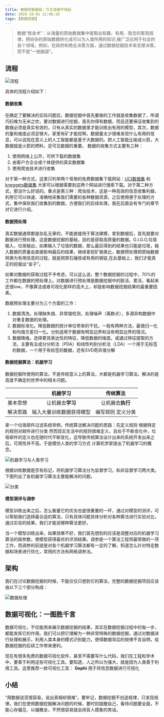 ```yaml
---
title: 数据挖掘基础：万丈高楼平地起
date: 2018-10-01 22:06:26
tags: [数据挖掘]
---
```

> 数据“炼金术”：从海量的原始数据集中提取出有趣，有用、隐含的客观规律，把纷杂的原始数据转化成可以为人类所用的知识,被广泛应用于社会的各个领域，例如，在政府和商业决策方面，通过数据挖掘技术来支撑决策，而不是“一拍脑袋”。
<!-- more -->
## 流程

![流程](https://ws3.sinaimg.cn/large/006tNbRwgy1fvwbhxbhvaj30jb07bjrn.jpg)

具体的流程介绍如下：
#### 数据收集
在确定了要解决的实际问题后，数据挖掘中首先要做的工作就是收集数据了，所谓巧妇难为无米之炊，要对数据进行挖掘，首先你得有数据，而且还要保证收集到的数据必须是真实有效的，只有从真实的数据里才能训练出有用的模型，其次，数据的量和维度必须足够大，家里有矿才能挖啊，数据量太少很难发现什么有用的信息，可以说现在意义上的人工智能都是基于大数据的。把人工智能比喻成火箭，大数据就是火箭的燃料，足可见数据的重要。
数据的收集方式主要有三种：

1. 使用网络上公开，可供下载的数据集
2. 由客户方企业或个体提供的真实数据集
3. 使用爬虫技术进行收集

对于第一种方式，这里只列举两个常用的免费数据集下载网站：[UCI数据集](http://archive.ics.uci.edu/ml/index.php) 和 [kneggets数据集](https://www.kdnuggets.com/datasets/index.html) 大家可以根据需要到这两个网站进行搜索下载。对于第二种方式，那没什么好说的。重点是第三种：爬虫技术，这是一种高效的信息收集利器，利用它可以快速、准确地采集我们需要的各种数据资源，之后使用便于处理的方式，集中保存我们收集到的数据，方便我们的后续处理，我在后面会有专门的章节对它进行介绍。

#### 数据预处理
真实数据通常都是杂乱无章的，不能直接用于算法建模，拿到数据后，首先就要对数据进行预处理，这是数据挖掘的基础，目的是获取高质量的数据。G.I.G.O,垃圾输入，垃圾输出，如果输入了垃圾的数据，那么最后得到的结果也只能是垃圾，输入数据的质量会直接影响最后的结果，继续拿挖矿做类比，数据预处理把原始数据转换为有用信息的过程，就是把原石锤炼成有用的钢锭,在此基础上，我们才能真正的挖掘出“金子”。

如果对数据的获取过程不予考虑，可以这么说，整个数据挖掘的过程中，70%的工作都在数据的预处理上。对数据进行预处理是数据挖掘中的脏活、累活，看起来还很low，不像算法或者可视化那样的高大上，却是影响数据挖掘结果的最重要因素。

数据预处理主要分为三个方面的工作：
1. 数据清洗。处理缺失值、异常值检测，处理噪声（离群点），多源异构数据中对重复数据的处理。
2. 数据标准化。降低数据的统计单位带来的干扰。一般有两种方法，最值归一化和均值方差归一化。分别适用于数据有明显边界和没有明显边界的情况。
3. 数据降维。选择更具表达性的特征，降低数据的维度。或通过特征提取的方法，主要有主成分分析法（PDA）和线性判别分析法（LDA）一个用于无标签的数据，一个用于有标签的数据，还有SVD奇异值分解

#### 数据挖掘算法：机器学习
数据挖掘所使用的算法，不是传统意义上的算法，大都是机器学习算法。解决的是高度不确定的世界中的相关问题。

| |机器学习| 传统算法 |
|:-:| :-: | :-: |
| 基本思想 | 让机器去**学习** | 让机器去**执行**|
| 解决思路 | 输入大量训练数据获得模型 | 编写规则 定义分类|

拿一个垃圾邮件过滤系统举例，传统算法解决问题的思路：先定义规则 根据特定的规则对邮件进行分类 然而现实生活中的规则很难定义，且处于不断变化中，垃圾邮件的定义也在随时代不断变化，这导致传统算法设计出来的系统开发出来之后，可用性并不高。于是模仿人类的学习方式 计算机学家提出了机器学习的概念。

![机器学习与人类学习](https://upload-images.jianshu.io/upload_images/9531730-4a42cf3c1518f629.png?imageMogr2/auto-orient/strip%7CimageView2/2/w/1240)

根据训练数据是否有标记，将机器学习算法分为监督学习，和非监督学习两大类。下图列出了各机器学习算法主要能解决的问题。

![分类](https://ws1.sinaimg.cn/large/006tNbRwgy1fw36p7il9qj30gc0fcq3j.jpg)

#### 模型测评与调参

模型训练出来之后，怎么衡量它的优劣也是很重要的一环，通过对模型的测评，可以帮助我们选择最合适的算法，只有具体问题具体分析对各种算法进行实验对比，通过实验的结果，我们才能说哪种算法更好。

当一个模型训练出来，如果效果不好，我们首先想到的应该是调整对应的机器学习算法的超参数，使模型获得最优的评测结果。调参是一个算法工程师最常做的一项工作，而调参的前提是对各个机器学习算法都有一定的了解，知道怎么针对特定数据和场景进行优化，常用的方法有网格调参法。

## 架构

我们在讨论数据挖掘的时候，不能仅仅只想到它的算法，完整的数据挖掘项目应该由以下三个部分构成：

![数据处理](https://ws3.sinaimg.cn/large/006tNbRwgy1fvwbdj2y1zj30ho0bbt9i.jpg)

## 数据可视化：一图胜千言

数据可视化，不仅能用来展示数据挖掘的结果，其实在数据挖掘过程中的每一步，都能发挥它的作用。我们可以把它理解为一种非常特殊的数据挖掘，通过对数据进行处理和展示，利用人类本身的模式识别能力，使得数据背后的规律不言自明，给数据挖掘的后续工作带来便利。

现在有很多免费的数据可视化软件，甚至不需要写什么代码，我们在工程和学术中，要善于利用这些可视化工具。要知道，人之所以为强大，就是因为人类善于利用工具。这里推荐一款可视化工具： **Gephi** 用于将信息数据进行可视化

## 小结

“用数据说谎很容易，说出真相却很难”。要牢记，数据挖掘不创造规律，只发现规律。我们在使用数据挖掘解决问题的时候，要时刻提醒自己，看待问题要全面，不能心存偏见、以偏概全，不然很容易就会闹盲人摸象的笑话。




